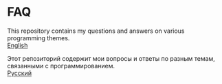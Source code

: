 # FAQ

This repository contains my questions and answers on various programming themes.<br>
[English](eng)

Этот репозиторий содержит мои вопросы и ответы по разным темам, связанными с программированием.<br>
[Русский](rus)
